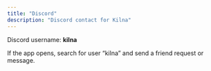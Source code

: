 ```yaml
---
title: "Discord"
description: "Discord contact for Kilna"
---
```


Discord username: **kilna**

If the app opens, search for user “kilna” and send a friend request or message.

